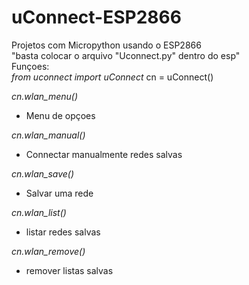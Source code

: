 # uConnect-ESP2866
Projetos com Micropython usando o ESP2866
<br>
"basta colocar o arquivo "Uconnect.py" dentro do esp"
<br>
Funçoes:
<br>
*from uconnect import uConnect*
cn = uConnect()

*cn.wlan_menu()*
- Menu de opçoes

*cn.wlan_manual()*
 - Connectar manualmente redes salvas
 
*cn.wlan_save()*
- Salvar uma rede

*cn.wlan_list()*
- listar redes salvas

*cn.wlan_remove()*
- remover listas salvas
